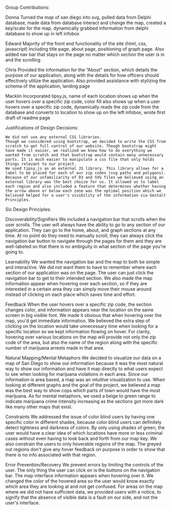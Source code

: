 Group Contributions:

Donna 
	Turned the map of san diego into svg, pulled data from Delphi database, made data from database interact and change the map, created a key/scale for the map, dynamically grabbed information from delphi database to show up in left infobox

Edward 
	Majority of the front end functionality of the site (html, css, javascript) including title page, about page, positioning of graph page. Also added nav bar that stays on the page no matter which section the user is in and the scrolling

Chris 
	Provided the information for the “About” section, which details the purpose of our application, along with the details for how officers should effectively utilize the application. Also provided assistance with stylizing the schema of the application, landing page

Macklin 
	Incorporated tipsy.js, name of each location shows up when the user hovers over a specific zip code, color fill also shows up when a user hovers over a specific zip code, dynamically reads the zip code from the database and converts to location to show up on the left infobox, wrote first draft of readme page






Justifications of Design Decisions:

	We did not use any external CSS libraries.
	Though we considered using bootstrap, we decided to write the CSS from scratch to get full control of our website. Though bootstrap might have made it easier, we realized we knew how to do everything we wanted from scratch and that bootstrap would contain many unnecessary parts. It is much easier to manipulate a css file that only holds things relevant to our project. 
	We used tipsy.js as an external JS library. This library allows for a label to be placed for each of our zip codes (svg paths and polygons). Because of our unfamiliarity of D3 and SVG files we believed using an external library was the best choice for us. It allowed us to label each region and also included a feature that determines whether having the arrow above or below each zone was the optimal position which we believed helped for a user's visibility of the information via Gestalt Principles. 




Six Design Principles:

Discoverability/Signifiers
	We included a navigation bar that scrolls when the user scrolls. The user will always have the ability to go to any section of our application. They can go to the home, about, and graph sections at any time. At no point do they need to manually scroll, they can always click the navigation bar button to navigate through the pages for them and they are well-labeled so that there is no ambiguity in what section of the page you're going to.

Learnability 
	We wanted the navigation bar and the map to both be simple and interactive. We did not want them to have to remember where each section of our application was on the page. The user can just click the navigation bar to get to their intended section. We also made the map information appear when hovering over each section, so if they are interested in a certain area they can simply move their mouse around instead of clicking on each place which saves time and effort.

Feedback 
	When the user hovers over a specific zip code, the section changes color, and information appears near the location on the same screen in big visible font. We made it obvious that when hovering over the map, you'd get immediate information. We believed the extra step of clicking on the location would take unnecessary time when looking for a specific location so we kept information flowing on hover. For clarity, hovering over various locations on the map will provide not only the zip code of the area, but also the name of the region along with the specific number of marijuana arrests made in that area.  

Natural Mapping/Mental Metaphors
	We decided to visualize our data on a map of San Diego to show our information because it was the most natural way to show our information and have it map directly to what users expect to see when looking for marijuana violations in each area. Since our information is area based, a map was an intuitive visualization to use. When looking at different graphs and the goal of the project, we believed a map was the best way to show cops which parts of town would have the most marijuana. As for mental metaphors, we used a beige to green range to indicate marijuana crime intensity increasing as the sections got more dark like many other maps that exist.

Constraints
	We addressed the issue of color blind users by having one specific color in different shades, because color blind users can definitely detect lightness and darkness of colors. By only using shades of green, the user would have a clear idea of which locations have more or less criminal cases without even having to look back and forth from our map key. We also constrain the users to only hoverable regions of the map. The greyed out regions don't give any hover feedback on purpose in order to show that there is no info associated with that region. 

Error Prevention/Recovery
	We prevent errors by limiting the controls of the user. The only thing the user can click on is the buttons on the navigation bar. The map interface information appears when hovering over it. We changed the color of the hovered area so the user would know exactly which area they are looking at and not get confused. For areas on the map where we did not have sufficient data, we provided users with a notice, to signify that the absence of visible data is a fault on our side, and not the user's interface.
